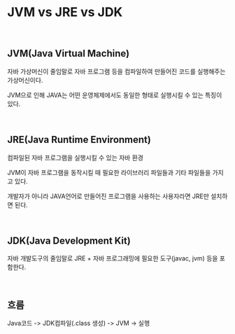 # JVM vs JRE vs JDK

<br>

## JVM(Java Virtual Machine)

자바 가상머신이 줄임말로 자바 프로그램 등을 컴파일하여 만들어진 코드를 실행해주는 가상머신이다.

JVM으로 인해 JAVA는 어떤 운영체제에서도 동일한 형태로 실행시킬 수 있는 특징이 있다.

<br>

## JRE(Java Runtime Environment)

컴파일된 자바 프로그램을 실행시킬 수 있는 자바 환경

JVM이 자바 프로그램을 동작시킬 때 필요한 라이브러리 파일들과 기타 파일들을 가지고 있다.

개발자가 아니라 JAVA언어로 만들어진 프로그램을 사용하는 사용자라면 JRE만 설치하면 된다.

<br>

## JDK(Java Development Kit)

자바 개발도구의 줄임말로 JRE + 자바 프로그래밍에 필요한 도구(javac, jvm) 등을 포함한다.

<br>

## 흐름

Java코드 -> JDK컴파일(.class 생성) -> JVM -> 실행
